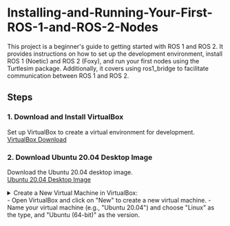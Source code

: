 # Installing-and-Running-Your-First-ROS-1-and-ROS-2-Nodes
This project is a beginner's guide to getting started with ROS 1 and ROS 2. It provides instructions on how to set up the development environment, install ROS 1 (Noetic) and ROS 2 (Foxy), and run your first nodes using the Turtlesim package. Additionally, it covers using ros1_bridge to facilitate communication between ROS 1 and ROS 2.

## Steps

### **1. Download and Install VirtualBox**
Set up VirtualBox to create a virtual environment for development.  
[VirtualBox Download](https://www.virtualbox.org/wiki/Downloads)

### **2. Download Ubuntu 20.04 Desktop Image**
Download the Ubuntu 20.04 desktop image.  
[Ubuntu 20.04 Desktop Image](https://releases.ubuntu.com/20.04/)

<details>
   <summary>Create a New Virtual Machine in VirtualBox:</summary>
   <p>Content 1 Content 1 Content 1 Content 1 Content 1</p>
</details>
- Open VirtualBox and click on "New" to create a new virtual machine.
- Name your virtual machine (e.g., "Ubuntu 20.04") and choose "Linux" as the type, and "Ubuntu (64-bit)" as the version.

